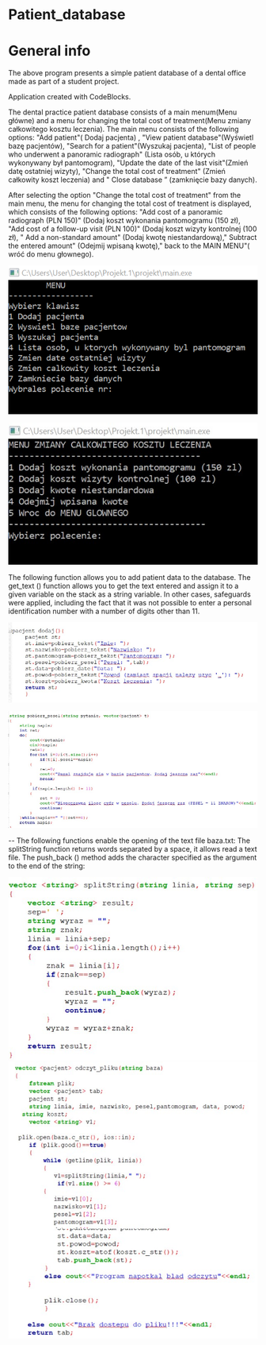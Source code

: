 # Patient_database
# General info
The above program presents a simple patient database of a dental office made as part of a student project.

Application created with CodeBlocks.

The dental practice patient database consists of a main menum(Menu główne) and a menu for changing the total cost of treatment(Menu zmiany całkowitego kosztu leczenia). The main menu consists of the following options: "Add patient"( Dodaj pacjenta) , "View patient database"(Wyświetl bazę pacjentów), "Search for a patient"(Wyszukaj pacjenta), "List of people who underwent a panoramic radiograph" (Lista osób, u których wykonywany był pantomogram), "Update the date of the last visit"(Zmień datę ostatniej wizyty), "Change the total cost of treatment" (Zmień całkowity koszt leczenia) and " Close database ” (zamknięcie bazy danych).

After selecting the option "Change the total cost of treatment" from the main menu, the menu for changing the total cost of treatment is displayed, which consists of the following options: "Add cost of a panoramic radiograph (PLN 150)" (Dodaj koszt wykonania pantomogramu (150 zł), "Add cost of a follow-up visit (PLN 100)" (Dodaj koszt wizyty kontrolnej (100 zł), " Add a non-standard amount" (Dodaj kwotę niestandardową)," Subtract the entered amount" (Odejmij wpisaną kwotę)," back to the MAIN MENU"( wróć do menu głownego).


![Main menu](./file.jpg)

![Second menu](./file2.jpg)

The following function allows you to add patient data to the database. The get_text () function allows you to get the text entered and assign it to a given variable on the stack as a string variable. In other cases, safeguards were applied, including the fact that it was not possible to enter a personal identification number with a number of digits other than 11.

![get_text()](./function1.jpg)

![pobierz_pesel()](./function2.jpg)

--
The following functions enable the opening of the text file baza.txt:
The splitString function returns words separated by a space, it allows read a text file. The push_back () method adds the character specified as the argument to the end of the string: 

![pobierz_pesel()](./function3.jpg)
![pobierz_pesel()](./function4.jpg)

